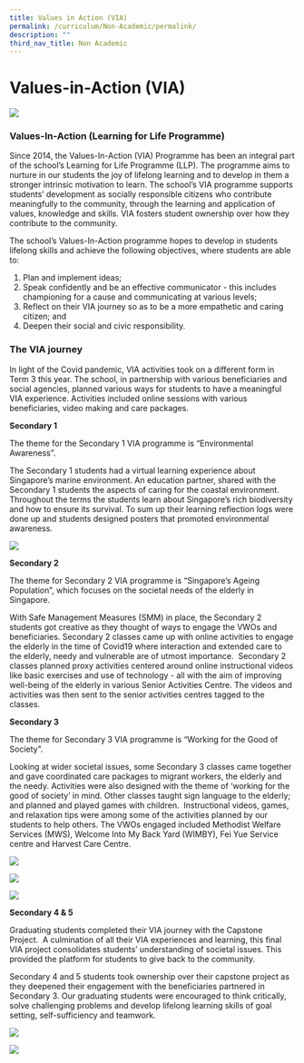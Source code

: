 ```yaml
---
title: Values in Action (VIA)
permalink: /curriculum/Non-Academic/permalink/
description: ""
third_nav_title: Non Academic
---
```

# **Values-in-Action (VIA)**

![](/images/Values-in-Action-scaled.jpg)

### Values-In-Action (Learning for Life Programme)

Since 2014, the Values-In-Action (VIA) Programme has been an integral part of the school’s Learning for Life Programme (LLP). The programme aims to nurture in our students the joy of lifelong learning and to develop in them a stronger intrinsic motivation to learn. The school’s VIA programme supports students’ development as socially responsible citizens who contribute meaningfully to the community, through the learning and application of values, knowledge and skills. VIA fosters student ownership over how they contribute to the community.

The school’s Values-In-Action programme hopes to develop in students lifelong skills and achieve the following objectives, where students are able to:

1.  Plan and implement ideas;
2.  Speak confidently and be an effective communicator - this includes championing for a cause and communicating at various levels;
3.  Reflect on their VIA journey so as to be a more empathetic and caring citizen; and
4.  Deepen their social and civic responsibility.

### The VIA journey

In light of the Covid pandemic, VIA activities took on a different form in Term 3 this year. The school, in partnership with various beneficiaries and social agencies, planned various ways for students to have a meaningful VIA experience. Activities included online sessions with various beneficiaries, video making and care packages.

**Secondary 1**

The theme for the Secondary 1 VIA programme is “Environmental Awareness”.

The Secondary 1 students had a virtual learning experience about Singapore’s marine environment. An education partner, shared with the Secondary 1 students the aspects of caring for the coastal environment. Throughout the terms the students learn about Singapore’s rich biodiversity and how to ensure its survival. To sum up their learning reflection logs were done up and students designed posters that promoted environmental awareness.

![](/images/Sec-1_Young-Nautilus_Environmental-Efforts-2-768x1024.jpg)

**Secondary 2**

The theme for Secondary 2 VIA programme is “Singapore’s Ageing Population”, which focuses on the societal needs of the elderly in Singapore.

With Safe Management Measures (SMM) in place, the Secondary 2 students got creative as they thought of ways to engage the VWOs and beneficiaries. Secondary 2 classes came up with online activities to engage the elderly in the time of Covid19 where interaction and extended care to the elderly, needy and vulnerable are of utmost importance.  Secondary 2 classes planned proxy activities centered around online instructional videos like basic exercises and use of technology - all with the aim of improving well-being of the elderly in various Senior Activities Centre. The videos and activities was then sent to the senior activities centres tagged to the classes.

**Secondary 3**

The theme for Secondary 3 VIA programme is “Working for the Good of Society".

Looking at wider societal issues, some Secondary 3 classes came together and gave coordinated care packages to migrant workers, the elderly and the needy. Activities were also designed with the theme of ‘working for the good of society’ in mind. Other classes taught sign language to the elderly; and planned and played games with children.  Instructional videos, games, and relaxation tips were among some of the activities planned by our students to help others. The VWOs engaged included Methodist Welfare Services (MWS), Welcome Into My Back Yard (WIMBY), Fei Yue Service centre and Harvest Care Centre.

![](/images/Sec-3_Making-Appreciation-Notes-for-Migrant-Workers-1024x768.jpeg)

![](/images/Sec-3_Packing-appreciation-packages-for-migrant-workers-1024x574.jpg)

![](/images/Sec-3_Virtual-Intergenerational-Programme_Teaching-Elderly-Sign-Language-768x1024.jpg)

**Secondary 4 & 5**

Graduating students completed their VIA journey with the Capstone Project.  A culmination of all their VIA experiences and learning, this final VIA project consolidates students’ understanding of societal issues. This provided the platform for students to give back to the community.

Secondary 4 and 5 students took ownership over their capstone project as they deepened their engagement with the beneficiaries partnered in Secondary 3. Our graduating students were encouraged to think critically, solve challenging problems and develop lifelong learning skills of goal setting, self-sufficiency and teamwork.

![](/images/Sec-4_Capstone-Project_Harvest-Care-Centre_Young-Children-1024x768.jpg)

![](/images/Youtube-Live-Session-with-Cai-Yin-Zhou_Geylang-Adventures-1024x679.jpg)